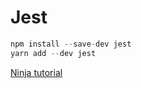 # Jest

```javascript
npm install --save-dev jest
yarn add --dev jest
```

[Ninja tutorial](https://www.youtube.com/watch?v=7dTTFW7yACQ&list=PL4cUxeGkcC9gm4_-5UsNmLqMosM-dzuvQ&index=2)